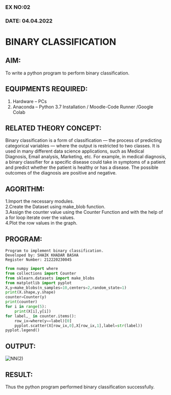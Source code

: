 ### EX NO:02
### DATE: 04.04.2022
# BINARY CLASSIFICATION
## AIM:
To write a python program to perform binary classification.

## EQUIPMENTS REQUIRED:
1. Hardware – PCs
2. Anaconda – Python 3.7 Installation / Moodle-Code Runner /Google Colab

## RELATED THEORY CONCEPT:
Binary classification is a form of classification — the process of predicting categorical variables — where the output is restricted to two classes. It is used in many different data science applications, such as Medical Diagnosis, Email analysis, Marketing, etc. For example, in medical diagnosis, a binary classifier for a specific disease could take in symptoms of a patient and predict whether the patient is healthy or has a disease. The possible outcomes of the diagnosis are positive and negative.

## AGORITHM:
1.Import the necessary modules.<br/>
2.Create the Dataset using make_blob function.<br/>
3.Assign the counter value using the Counter Function and with the help of a for loop iterate over the values.<br/>
4.Plot the row values in the graph.<br/>

## PROGRAM:
```
Program to implement binary classification.
Developed by: SHAIK KHADAR BASHA
Register Number: 212220230045
```
```python
from numpy import where
from collections import Counter
from sklearn.datasets import make_blobs
from matplotlib import pyplot
X,y=make_blobs(n_samples=10,centers=2,random_state=1)
print(X.shape,y.shape)
counter=Counter(y)
print(counter)
for i in range(5):
    print(X[i],y[i])
for label,_ in counter.items():
    row_ix=where(y==label)[0]
    pyplot.scatter(X[row_ix,0],X[row_ix,1],label=str(label))
pyplot.legend()
```

## OUTPUT:

![NN(2)](https://user-images.githubusercontent.com/75235233/164288378-c6941dfc-5053-4539-8310-f62517bb018d.png)


## RESULT:
Thus the python program performed binary classification successfully.
